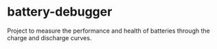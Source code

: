 # battery-debugger
Project to measure the performance and health of batteries through the charge and discharge curves.
